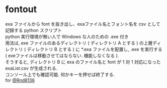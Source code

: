 # fontout
exa ファイルから font を抜き出し、exaファイル名とフォント名を csv として記録する python スクリプト  
python 実行環境が無い人で Windows な人のための .exe 付き  
用法は, exe ファイルのあるディレクトリ ( ディレクトリ A とする ) の上層ディレクトリ ( ディレクトリ B とする ) に \*.exa ファイルを配置し, .exe を実行する ( exeファイルは移動させてはならない. 機能しなくなる ).  
そうすると, ディレクトリ B に exa のファイル名と font が 1 対 1 対応になった exaList.csv が生成される.  
コンソール上でも確認可能. 何かキーを押せば終了する.  
for [@Rnd8136](https://twitter.com/RNd8136)
